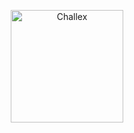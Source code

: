 <p align="center">
<img src="https://xookz.com/challex-images/challexlogo.png" alt="Challex" height="180" width="180"/>
</p>
